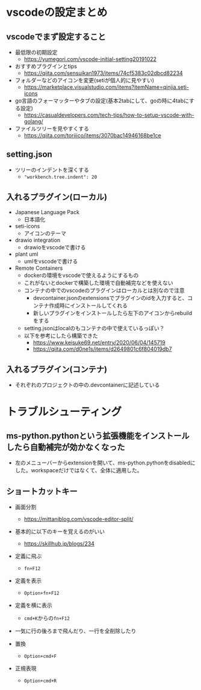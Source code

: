 # vscodeの設定まとめ

## vscodeでまず設定すること
- 最低限の初期設定
    - https://yumegori.com/vscode-initial-setting20191022
- おすすめプラグインとtips
    - https://qiita.com/sensuikan1973/items/74cf5383c02dbcd82234
- フォルダーなどのアイコンを変更(setiが個人的に見やすい)
    - https://marketplace.visualstudio.com/items?itemName=qinjia.seti-icons
- go言語のフォーマッターやタブの設定(基本2tabにして、goの時に4tabにする設定)
    - https://casualdevelopers.com/tech-tips/how-to-setup-vscode-with-golang/
- ファイルツリーを見やすくする
    - https://qiita.com/toriiico/items/3070bac14946168be1ce

## setting.json
- ツリーのインデントを深くする
    - `"workbench.tree.indent": 20`

## 入れるプラグイン(ローカル)
- Japanese Language Pack
    - 日本語化
- seti-icons
    - アイコンのテーマ
- drawio integration
    - drawioをvscodeで書ける
- plant uml
    - umlをvscodeで書ける
- Remote Containers
    - dockerの環境をvscodeで使えるようにするもの
    - これがないとdockerで構築した環境で自動補完などを使えない
    - コンテナの中でのvscodeのプラグインはローカルとは別なので注意
        - devcontainer.jsonのextensionsでプラグインのidを入力すると、コンテナ作成時にインストールしてくれる
        - 新しいプラグインをインストールしたら左下のアイコンからrebuildをする
    - setting.jsonはlocalのもコンテナの中で使えているっぽい？
    - 以下を参考にしたら構築できた
        - https://www.keisuke69.net/entry/2020/06/04/145719
        - https://qiita.com/d0ne1s/items/d2649801c6f804019db7

## 入れるプラグイン(コンテナ)
- それぞれのプロジェクトの中の.devcontainerに記述している

# トラブルシューティング
## ms-python.pythonという拡張機能をインストールしたら自動補完が効かなくなった
- 左のメニューバーからextensionを開いて、ms-python.pythonをdisabledにした。workspaceだけではなくて、全体に適用した。

## ショートカットキー
- 画面分割
    - https://mittaniblog.com/vscode-editor-split/
- 基本的に以下のキーを覚えるのがいい
    - https://skillhub.jp/blogs/234
- 定義に飛ぶ
    - `fn+F12`
- 定義を表示
    - `Option+fn+F12`
- 定義を横に表示
    - `cmd+K`からの`fn+F12`
- 一気に行の後ろまで飛んだり、一行を全削除したり

- 置換
    - `Option+cmd+F`
- 正規表現
    - `Option+cmd+R`
